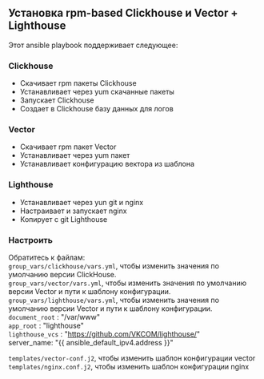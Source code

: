 ## Установка rpm-based Clickhouse и Vector + Lighthouse
Этот ansible playbook поддерживает следующее:
### Clickhouse
- Скачивает rpm пакеты Clickhouse
- Устанавливает через yum скачанные пакеты
- Запускает Clickhouse
- Создает в Clickhouse базу данных для логов
### Vector
- Скачивает rpm пакет Vector
- Устанавливает через yum пакет
- Устанавливает конфигурацию вектора из шаблона
### Lighthouse
- Устанавливает через yun git и nginx
- Настраивает и запускает nginx
- Копирует с git Lighthouse

### Настроить

Обратитесь к файлам:  
  `group_vars/clickhouse/vars.yml`, чтобы изменить значения по умолчанию версии ClickHouse.  
  `group_vars/vector/vars.yml`, чтобы изменить значения по умолчанию версии Vector и пути к шаблону конфигурации.  
  `group_vars/lighthouse/vars.yml`, чтобы изменить значения по умолчанию версии Vector и пути к шаблону конфигурации.  
      `document_root`   : "/var/www"  
      `app_root`        : "lighthouse"  
      `lighthouse_vcs`  : "https://github.com/VKCOM/lighthouse/"  
server_name: "{{ ansible_default_ipv4.address }}"


  `templates/vector-conf.j2`, чтобы изменить шаблон конфигурации vector
  `templates/nginx.conf.j2`, чтобы изменить шаблон конфигурации nginx
